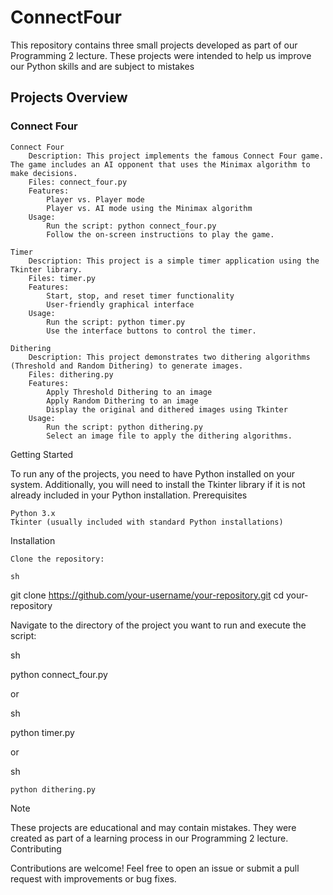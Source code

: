 # ConnectFour
This repository contains three small projects developed as part of our Programming 2 lecture. These projects were intended to help us improve our Python skills and are subject to mistakes

## Projects Overview
 ### Connect Four 

    Connect Four
        Description: This project implements the famous Connect Four game. The game includes an AI opponent that uses the Minimax algorithm to make decisions.
        Files: connect_four.py
        Features:
            Player vs. Player mode
            Player vs. AI mode using the Minimax algorithm
        Usage:
            Run the script: python connect_four.py
            Follow the on-screen instructions to play the game.

    Timer
        Description: This project is a simple timer application using the Tkinter library.
        Files: timer.py
        Features:
            Start, stop, and reset timer functionality
            User-friendly graphical interface
        Usage:
            Run the script: python timer.py
            Use the interface buttons to control the timer.

    Dithering
        Description: This project demonstrates two dithering algorithms (Threshold and Random Dithering) to generate images.
        Files: dithering.py
        Features:
            Apply Threshold Dithering to an image
            Apply Random Dithering to an image
            Display the original and dithered images using Tkinter
        Usage:
            Run the script: python dithering.py
            Select an image file to apply the dithering algorithms.

Getting Started

To run any of the projects, you need to have Python installed on your system. Additionally, you will need to install the Tkinter library if it is not already included in your Python installation.
Prerequisites

    Python 3.x
    Tkinter (usually included with standard Python installations)

Installation

    Clone the repository:

    sh

git clone https://github.com/your-username/your-repository.git
cd your-repository

Navigate to the directory of the project you want to run and execute the script:

sh

python connect_four.py

or

sh

python timer.py

or

sh

    python dithering.py

Note

These projects are educational and may contain mistakes. They were created as part of a learning process in our Programming 2 lecture.
Contributing

Contributions are welcome! Feel free to open an issue or submit a pull request with improvements or bug fixes.
